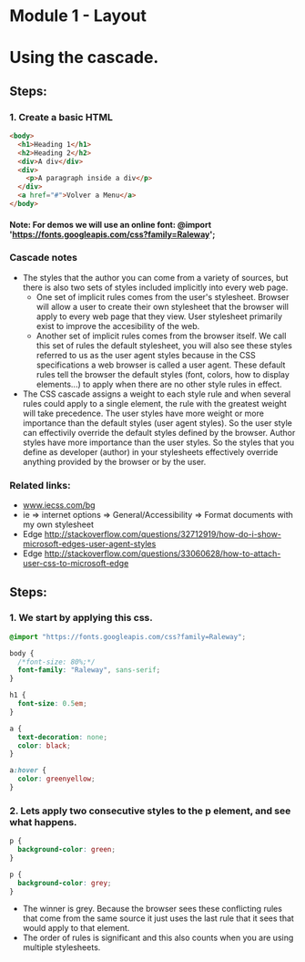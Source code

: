# Module 1 - Layout

# Using the cascade.

## Steps:

### 1. Create a basic HTML

```html
<body>
  <h1>Heading 1</h1>
  <h2>Heading 2</h2>
  <div>A div</div>
  <div>
    <p>A paragraph inside a div</p>
  </div>
  <a href="#">Volver a Menu</a>
</body>
```

#### Note: For demos we will use an online font: @import 'https://fonts.googleapis.com/css?family=Raleway';

### Cascade notes

- The styles that the author you can come from a variety of sources, but there is also two sets of styles included implicitly into every web page.
  - One set of implicit rules comes from the user's stylesheet. Browser will allow a user to create their own stylesheet that the browser will apply to every web page that they view. User stylesheet primarily exist to improve the accesibility of the web.
  - Another set of implicit rules comes from the browser itself. We call this set of rules the default stylesheet, you will also see these styles referred to us as the user agent styles because in the CSS specifications a web browser is called a user agent. These default rules tell the browser the default styles (font, colors, how to display elements...) to apply when there are no other style rules in effect.
- The CSS cascade assigns a weight to each style rule and when several rules could apply to a single element, the rule with the greatest weight will take precedence. The user styles have more weight or more importance than the default styles (user agent styles). So the user style can effectivily override the default styles defined by the browser. Author styles have more importance than the user styles. So the styles that you define as developer (author) in your stylesheets effectively override anything provided by the browser or by the user.

### Related links:

- www.iecss.com/bg
- ie => internet options => General/Accessibility => Format documents with my own stylesheet
- Edge http://stackoverflow.com/questions/32712919/how-do-i-show-microsoft-edges-user-agent-styles
- Edge http://stackoverflow.com/questions/33060628/how-to-attach-user-css-to-microsoft-edge

## Steps:

### 1. We start by applying this css.

```css
@import "https://fonts.googleapis.com/css?family=Raleway";

body {
  /*font-size: 80%;*/
  font-family: "Raleway", sans-serif;
}

h1 {
  font-size: 0.5em;
}

a {
  text-decoration: none;
  color: black;
}

a:hover {
  color: greenyellow;
}
```

### 2. Lets apply two consecutive styles to the p element, and see what happens.

```css
p {
  background-color: green;
}

p {
  background-color: grey;
}
```

- The winner is grey. Because the browser sees these conflicting rules that come from the same source it just uses the last rule that it sees that would apply to that element.
- The order of rules is significant and this also counts when you are using multiple stylesheets.

